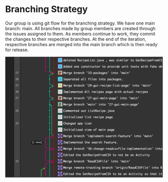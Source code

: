 #  Branching Strategy
Our group is using git flow for the branching strategy. We have one main branch: main. All branches made by group members are created through the issues assigned to them. As members continue to work, they commit the changes to their respective branches. At the end of the iteration, respective branches are merged into the main branch which is then ready for release.

![Graph](Graph.png)
